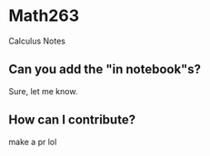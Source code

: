 # Math263
 Calculus Notes

## Can you add the "in notebook"s?
Sure, let me know.

## How can I contribute?
make a pr lol


